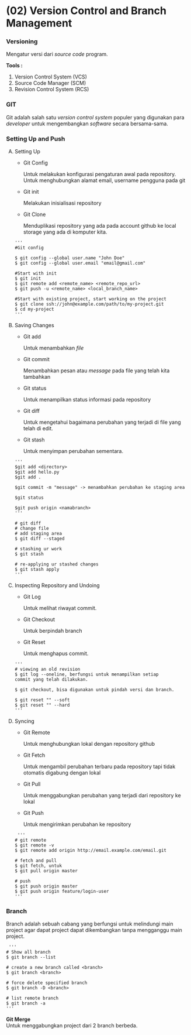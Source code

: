 <h1>(02) Version Control and Branch Management</h1>

### Versioning
<p>Mengatur versi dari <em>source code</em> program.</p>

**Tools :**
<ol>
  <li>Version Control System (VCS)</li>
  <li>Source Code Manager (SCM)</li>
  <li>Revision Control System (RCS)</li>
</ol>

### GIT
<p>Git adalah salah satu <em>version control system</em> populer yang digunakan para <em>developer</em> untuk mengembangkan <em>software</em> secara bersama-sama. </p>

### Setting Up and Push
<ol type="A">
  <li>Setting Up</li>
    <ul>
    <li>Git Config</li>
    <p>Untuk melakukan konfigurasi pengaturan awal pada repository. Untuk menghubungkan alamat email, username pengguna pada git</p>
    <li>Git init</li>
    <p>Melakukan inisialisasi repository</p>
    <li>Git Clone</li>
    <p>Menduplikasi repository yang ada pada account github ke local storage yang ada di komputer kita.</p>
    </ul>

    ''' 
    #Git config
            
    $ git config --global user.name "John Doe"
    $ git config --global user.email "email@gmail.com"

    #Start with init
    $ git init
    $ git remote add <remote_name> <remote_repo_url>
    $ git push -u <remote_name> <local_branch_name>

    #Start with existing project, start working on the project
    $ git clone ssh://john@example.com/path/to/my-project.git
    $ cd my-project
    '''

  <li>Saving Changes</li>
    <ul>
    <li>Git add</li>
    <p>Untuk menambahkan <em>file</em></p>
    <li>Git commit</li>
    <p>Menambahkan pesan atau <em>message</em> pada file yang telah kita tambahkan</p>
    <li>Git status</li>
    <p>Untuk menampilkan status informasi pada repository</p>
    <li>Git diff</li>
    <p>Untuk mengetahui bagaimana perubahan yang terjadi di file yang telah di edit. </p>
    <li>Git stash</li>
    <p>Untuk menyimpan perubahan sementara.</p>
    </ul>

    ''' 
    $git add <directory>
    $git add hello.py
    $git add . 

    $git commit -m "message" -> menambahkan perubahan ke staging area

    $git status

    $git push origin <namabranch>
    '''

    # git diff
    # change file
    # add staging area
    $ git diff --staged

    # stashing ur work
    $ git stash

    # re-applying ur stashed changes
    $ git stash apply
    '''

  <li>Inspecting Repository and Undoing</li>
    <ul>
        <li>Git Log</li>
        <p>Untuk melihat riwayat commit.</p>
        <li>Git Checkout</li>
        <p>Untuk berpindah branch</p>
        <li>Git Reset</li>
        <p>Untuk menghapus commit.</p>
    </ul>

    '''
    # viewing an old revision
    $ git log --oneline, berfungsi untuk menampilkan setiap
    commit yang telah dilakukan. 

    $ git checkout, bisa digunakan untuk pindah versi dan branch.

    $ git reset "" --soft
    $ git reset "" --hard
    '''
  <li>Syncing</li>
  <ul>
        <li>Git Remote</li>
        <p>Untuk menghubungkan lokal dengan repository github</p>
        <li>Git Fetch</li>
        <p>Untuk mengambil perubahan terbaru pada repository tapi tidak otomatis digabung dengan lokal</p>
        <li>Git Pull</li>
        <p>Untuk menggabungkan perubahan yang terjadi dari repository ke lokal</p>
        <li>Git Push</li>
        <p>Untuk mengirimkan perubahan ke repository</p>
    </ul>

     '''
    # git remote
    $ git remote -v
    $ git remote add origin http://email.example.com/email.git

    # fetch and pull
    $ git fetch, untuk
    $ git pull origin master

    # push
    $ git push origin master
    $ git push origin feature/login-user
    '''
</ol>

### Branch 
<p>Branch adalah sebuah cabang yang berfungsi untuk melindungi main project agar dapat project dapat dikembangkan tanpa mengganggu main project.</p>

     '''
    # Show all branch
    $ git branch --list

    # create a new branch called <branch>
    $ git branch <branch>

    # force delete specified branch
    $ git branch -D <branch>

    # list remote branch
    $ git branch -a
    '''

**Git Merge** <br>
Untuk menggabungkan project dari 2 branch berbeda.




